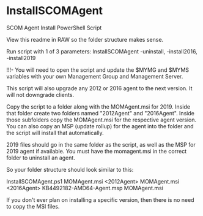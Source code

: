 # InstallSCOMAgent
SCOM Agent Install PowerShell Script

View this readme in RAW so the folder structure makes sense.

Run script with 1 of 3 parameters:
InstallSCOMAgent -uninstall, -install2016, -install2019

!!!- You will need to open the script and update the $MYMG and $MYMS variables with your own Management Group and Management Server.

This script will also upgrade any 2012 or 2016 agent to the next version.  It will not downgrade clients.

Copy the script to a folder along with the MOMAgent.msi for 2019.  Inside that folder create two folders named "2012Agent" and "2016Agent".
Inside those subfolders copy the MOMAgent.msi for the respective agent version.
You can also copy an MSP (update rollup) for the agent into the folder and the script will install that automatically.

2019 files should go in the same folder as the script, as well as the MSP for 2019 agent if available.
You must have the momagent.msi in the correct folder to uninstall an agent.

So your folder structure should look similar to this:

<Root folder>
InstallSCOMAgent.ps1
MOMAgent.msi
<2012Agent>
        MOMAgent.msi
<2016Agent>
        KB4492182-AMD64-Agent.msp
        MOMAgent.msi

If you don't ever plan on installing a specific version, then there is no need to copy the MSI files.
